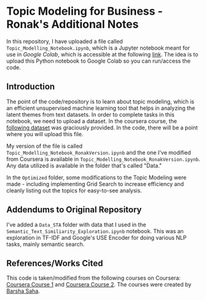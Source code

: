 # Topic Modeling for Business - Ronak's Additional Notes 

In this repository, I have uploaded a file called ```Topic_Modelling_Notebook.ipynb```, which is a Jupyter notebook meant for use in *Google Colab*, which is accessible at the following [link](https://colab.research.google.com/). The idea is to upload this Python notebook to Google Colab so you can run/access the code. 

## Introduction

The point of the code/repository is to learn about topic modeling, which is an efficient unsupervised machine learning tool that helps in analyzing the latent themes from text datasets. In order to complete tasks in this notebook, we need to upload a dataset. In the coursera course, the [following dataset](https://docs.google.com/spreadsheets/d/10_X-Elz6aQR12E6YUh9qwYUxml7AZLTcr4Lv3WV7SEs/edit#gid=1891496005) was graciously provided. In the code, there will be a point where you will upload this file. 

My version of the file is called ```Topic_Modelling_Notebook_RonakVersion.ipynb``` and the one I've modified from Coursera is available in ```Topic_Modelling_Notebook_RonakVersion.ipynb```. Any data utilized is available in the folder that's called "Data."

In the ```Optimized``` folder, some modifications to the Topic Modeling were made - including implementing Grid Search to increase efficiency and cleanly listing out the topics for easy-to-see analysis. 

## Addendums to Original Repository

I've added a ```Data_STA``` folder with data that I used in the ```Semantic_Text_Similiarity_Exploration.ipynb``` notebook. This was an exploration in TF-IDF and Google's USE Encoder for doing various NLP tasks, mainly semantic search. 

## References/Works Cited

This code is taken/modified from the following courses on Coursera: [Coursera Course 1](https://www.coursera.org/projects/introduction-to-topic-modeling-for-business) and [Coursera Course 2](https://coursera.org/projects/optimization-of-topic-models-using-grid-search-method). The courses were created by [Barsha Saha](https://www.coursera.org/instructor/barsha-saha). 
